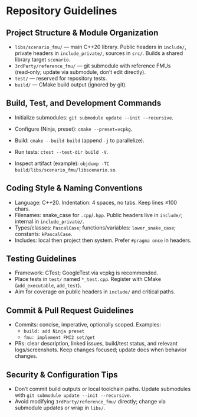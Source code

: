 # Repository Guidelines

## Project Structure & Module Organization
- `libs/scenario_fmu/` — main C++20 library. Public headers in `include/`, private headers in `include_private/`, sources in `src/`. Builds a shared library target `scenario`.
- `3rdParty/reference_fmu/` — git submodule with reference FMUs (read‑only; update via submodule, don’t edit directly).
- `test/` — reserved for repository tests.
- `build/` — CMake build output (ignored by git).

## Build, Test, and Development Commands
- Initialize submodules: `git submodule update --init --recursive`.
- Configure (Ninja, preset): `cmake --preset=vcpkg`.
- Build: `cmake --build build` (append `-j` to parallelize).

- Run tests: `ctest --test-dir build -V`.
- Inspect artifact (example): `objdump -TC build/libs/scenario_fmu/libscenario.so`.

## Coding Style & Naming Conventions
- Language: C++20. Indentation: 4 spaces, no tabs. Keep lines ≤100 chars.
- Filenames: snake_case for `.cpp`/`.hpp`. Public headers live in `include/`; internal in `include_private/`.
- Types/classes: `PascalCase`; functions/variables: `lower_snake_case`; constants: `kPascalCase`.
- Includes: local then project then system. Prefer `#pragma once` in headers.

## Testing Guidelines
- Framework: CTest; GoogleTest via vcpkg is recommended.
- Place tests in `test/` named `*_test.cpp`. Register with CMake (`add_executable`, `add_test`).
- Aim for coverage on public headers in `include/` and critical paths.

## Commit & Pull Request Guidelines
- Commits: concise, imperative, optionally scoped. Examples:
  - `build: add Ninja preset`
  - `fmu: implement FMI2 set/get`
- PRs: clear description, linked issues, build/test status, and relevant logs/screenshots. Keep changes focused; update docs when behavior changes.

## Security & Configuration Tips
- Don’t commit build outputs or local toolchain paths. Update submodules with `git submodule update --init --recursive`.
- Avoid modifying `3rdParty/reference_fmu/` directly; change via submodule updates or wrap in `libs/`.

